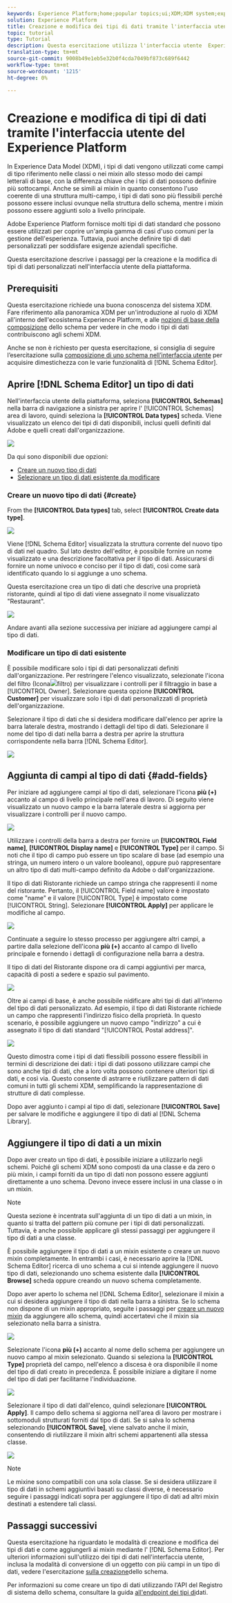 ```yaml
---
keywords: Experience Platform;home;popular topics;ui;XDM;XDM system;experience data model;Experience data model;Experience Data Model;data model;Data Model;schema registry;Schema Registry;schema;Schema;schemas;Schemas;create;data type;data types;
solution: Experience Platform
title: Creazione e modifica dei tipi di dati tramite l'interfaccia utente del Registro di sistema dello schema
topic: tutorial
type: Tutorial
description: Questa esercitazione utilizza l'interfaccia utente  Experience Platform per illustrare i passaggi necessari per comporre un tipo di dati personalizzato.
translation-type: tm+mt
source-git-commit: 9008b49e1eb5e32b0f4cda7049bf873c689f6442
workflow-type: tm+mt
source-wordcount: '1215'
ht-degree: 0%

---
```



# Creazione e modifica di tipi di dati tramite l&#39;interfaccia utente del Experience Platform 

In Experience Data Model (XDM), i tipi di dati vengono utilizzati come campi di tipo riferimento nelle classi o nei mixin allo stesso modo dei campi letterali di base, con la differenza chiave che i tipi di dati possono definire più sottocampi. Anche se simili ai mixin in quanto consentono l&#39;uso coerente di una struttura multi-campo, i tipi di dati sono più flessibili perché possono essere inclusi ovunque nella struttura dello schema, mentre i mixin possono essere aggiunti solo a livello principale.

Adobe Experience Platform fornisce molti tipi di dati standard che possono essere utilizzati per coprire un&#39;ampia gamma di casi d&#39;uso comuni per la gestione dell&#39;esperienza. Tuttavia, puoi anche definire tipi di dati personalizzati per soddisfare esigenze aziendali specifiche.

Questa esercitazione descrive i passaggi per la creazione e la modifica di tipi di dati personalizzati nell&#39;interfaccia utente della piattaforma.

## Prerequisiti  

Questa esercitazione richiede una buona conoscenza del sistema XDM. Fare riferimento alla panoramica [](../home.md) XDM per un&#39;introduzione al ruolo di XDM all&#39;interno dell&#39;ecosistema  Experience Platform, e alle [nozioni di base della composizione](../schema/composition.md) dello schema per vedere in che modo i tipi di dati contribuiscono agli schemi XDM.

Anche se non è richiesto per questa esercitazione, si consiglia di seguire l’esercitazione sulla [composizione di uno schema nell’interfaccia utente](./-schema-ui.md) per acquisire dimestichezza con le varie funzionalità di [!DNL Schema Editor].

## Aprire [!DNL Schema Editor] un tipo di dati

Nell&#39;interfaccia utente della piattaforma, seleziona **[!UICONTROL Schemas]** nella barra di navigazione a sinistra per aprire l&#39; [!UICONTROL Schemas] area di lavoro, quindi seleziona la **[!UICONTROL Data types]** scheda. Viene visualizzato un elenco dei tipi di dati disponibili, inclusi quelli definiti dal Adobe  e quelli creati dall&#39;organizzazione.

![](../images/tutorials/create-datatype/data-types-tab.png)

Da qui sono disponibili due opzioni:

* [Creare un nuovo tipo di dati](#create)
* [Selezionare un tipo di dati esistente da modificare](#edit)

### Creare un nuovo tipo di dati {#create}

From the **[!UICONTROL Data types]** tab, select **[!UICONTROL Create data type]**.

![](../images/tutorials/create-datatype/create.png)

Viene [!DNL Schema Editor] visualizzata la struttura corrente del nuovo tipo di dati nel quadro. Sul lato destro dell&#39;editor, è possibile fornire un nome visualizzato e una descrizione facoltativa per il tipo di dati. Assicurarsi di fornire un nome univoco e conciso per il tipo di dati, così come sarà identificato quando lo si aggiunge a uno schema.

Questa esercitazione crea un tipo di dati che descrive una proprietà ristorante, quindi al tipo di dati viene assegnato il nome visualizzato &quot;Restaurant&quot;.

![](../images/tutorials/create-datatype/data-type-properties.png)

Andare avanti alla sezione [](#add-fields) successiva per iniziare ad aggiungere campi al tipo di dati.

### Modificare un tipo di dati esistente

È possibile modificare solo i tipi di dati personalizzati definiti dall&#39;organizzazione. Per restringere l&#39;elenco visualizzato, selezionate l&#39;icona del filtro (Icona![](../images/tutorials/create-datatype/filter.png)filtro) per visualizzare i controlli per il filtraggio in base a [!UICONTROL Owner]. Selezionare questa opzione **[!UICONTROL Customer]** per visualizzare solo i tipi di dati personalizzati di proprietà dell&#39;organizzazione.

Selezionare il tipo di dati che si desidera modificare dall&#39;elenco per aprire la barra laterale destra, mostrando i dettagli del tipo di dati. Selezionare il nome del tipo di dati nella barra a destra per aprire la struttura corrispondente nella barra [!DNL Schema Editor].

![](../images/tutorials/create-datatype/edit.png)

## Aggiunta di campi al tipo di dati {#add-fields}

Per iniziare ad aggiungere campi al tipo di dati, selezionare l&#39;icona **più (+)** accanto al campo di livello principale nell&#39;area di lavoro. Di seguito viene visualizzato un nuovo campo e la barra laterale destra si aggiorna per visualizzare i controlli per il nuovo campo.

![](../images/tutorials/create-datatype/new-field.png)

Utilizzare i controlli della barra a destra per fornire un **[!UICONTROL Field name]**, **[!UICONTROL Display name]** e **[!UICONTROL Type]** per il campo. Si noti che il tipo di campo può essere un tipo scalare di base (ad esempio una stringa, un numero intero o un valore booleano), oppure può rappresentare un altro tipo di dati multi-campo definito da  Adobe o dall&#39;organizzazione.

Il tipo di dati Ristorante richiede un campo stringa che rappresenti il nome del ristorante. Pertanto, il [!UICONTROL Field name] valore è impostato come &quot;name&quot; e il valore [!UICONTROL Type] è impostato come [!UICONTROL String]. Selezionare **[!UICONTROL Apply]** per applicare le modifiche al campo.

![](../images/tutorials/create-datatype/name-field.png)

Continuate a seguire lo stesso processo per aggiungere altri campi, a partire dalla selezione dell&#39;icona **più (+)** accanto al campo di livello principale e fornendo i dettagli di configurazione nella barra a destra.

Il tipo di dati del Ristorante dispone ora di campi aggiuntivi per marca, capacità di posti a sedere e spazio sul pavimento.

![](../images/tutorials/create-datatype/more-fields.png)

Oltre ai campi di base, è anche possibile nidificare altri tipi di dati all&#39;interno del tipo di dati personalizzato. Ad esempio, il tipo di dati Ristorante richiede un campo che rappresenti l&#39;indirizzo fisico della proprietà. In questo scenario, è possibile aggiungere un nuovo campo &quot;indirizzo&quot; a cui è assegnato il tipo di dati standard &quot;[!UICONTROL Postal address]&quot;.

![](../images/tutorials/create-datatype/address-field.png)

Questo dimostra come i tipi di dati flessibili possono essere flessibili in termini di descrizione dei dati: i tipi di dati possono utilizzare campi che sono anche tipi di dati, che a loro volta possono contenere ulteriori tipi di dati, e così via. Questo consente di astrarre e riutilizzare pattern di dati comuni in tutti gli schemi XDM, semplificando la rappresentazione di strutture di dati complesse.

Dopo aver aggiunto i campi al tipo di dati, selezionare **[!UICONTROL Save]** per salvare le modifiche e aggiungere il tipo di dati al [!DNL Schema Library].

## Aggiungere il tipo di dati a un mixin

Dopo aver creato un tipo di dati, è possibile iniziare a utilizzarlo negli schemi. Poiché gli schemi XDM sono composti da una classe e da zero o più mixin, i campi forniti da un tipo di dati non possono essere aggiunti direttamente a uno schema. Devono invece essere inclusi in una classe o in un mixin.

>[!NOTE]
>
>Questa sezione è incentrata sull&#39;aggiunta di un tipo di dati a un mixin, in quanto si tratta del pattern più comune per i tipi di dati personalizzati. Tuttavia, è anche possibile applicare gli stessi passaggi per aggiungere il tipo di dati a una classe.

È possibile aggiungere il tipo di dati a un mixin esistente o creare un nuovo mixin completamente. In entrambi i casi, è necessario aprire la [!DNL Schema Editor] ricerca di uno schema a cui si intende aggiungere il nuovo tipo di dati, selezionando uno schema esistente dalla **[!UICONTROL Browse]** scheda oppure creando un nuovo schema completamente.

Dopo aver aperto lo schema nel [!DNL Schema Editor], selezionare il mixin a cui si desidera aggiungere il tipo di dati nella barra a sinistra. Se lo schema non dispone di un mixin appropriato, seguite i passaggi per [creare un nuovo mixin](./create-schema-ui.md#define-mixin) da aggiungere allo schema, quindi accertatevi che il mixin sia selezionato nella barra a sinistra.

![](../images/tutorials/create-datatype/mixin-selected.png)

Selezionate l&#39;icona **più (+)** accanto al nome dello schema per aggiungere un nuovo campo al mixin selezionato. Quando si seleziona la **[!UICONTROL Type]** proprietà del campo, nell&#39;elenco a discesa è ora disponibile il nome del tipo di dati creato in precedenza. È possibile iniziare a digitare il nome del tipo di dati per facilitarne l&#39;individuazione.

![](../images/tutorials/create-datatype/add-data-type.png)

Selezionare il tipo di dati dall&#39;elenco, quindi selezionare **[!UICONTROL Apply]**. Il campo dello schema si aggiorna nell&#39;area di lavoro per mostrare i sottomoduli strutturati forniti dal tipo di dati. Se si salva lo schema selezionando **[!UICONTROL Save]**, viene salvato anche il mixin, consentendo di riutilizzare il mixin altri schemi appartenenti alla stessa classe.

![](../images/tutorials/create-datatype/data-type-added.png)

>[!NOTE]
>
>Le mixine sono compatibili con una sola classe. Se si desidera utilizzare il tipo di dati in schemi aggiuntivi basati su classi diverse, è necessario seguire i passaggi indicati sopra per aggiungere il tipo di dati ad altri mixin destinati a estendere tali classi.

## Passaggi successivi

Questa esercitazione ha riguardato le modalità di creazione e modifica dei tipi di dati e come aggiungerli ai mixin mediante l&#39; [!DNL Schema Editor]. Per ulteriori informazioni sull&#39;utilizzo dei tipi di dati nell&#39;interfaccia utente, inclusa la modalità di conversione di un oggetto con più campi in un tipo di dati, vedere l&#39;esercitazione [sulla creazione](./create-schema-ui.md#datatype)dello schema.

Per informazioni su come creare un tipo di dati utilizzando l&#39;API del Registro di sistema dello schema, consultare la guida [all&#39;endpoint dei tipi di](../api/data-types.md#create)dati.